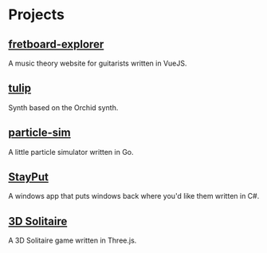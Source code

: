 # Projects

## [fretboard-explorer](https://bartsides.github.io/fretboard-explorer)
A music theory website for guitarists written in VueJS.

## [tulip](https://bartsides.github.io/tulip)
Synth based on the Orchid synth.

## [particle-sim](https://bartsides.github.io/particle-sim)
A little particle simulator written in Go.

## [StayPut](https://bartsides.github.io/StayPut)
A windows app that puts windows back where you'd like them written in C#.

## [3D Solitaire](https://bartsides.github.io/3DSolitaire)
A 3D Solitaire game written in Three.js.
